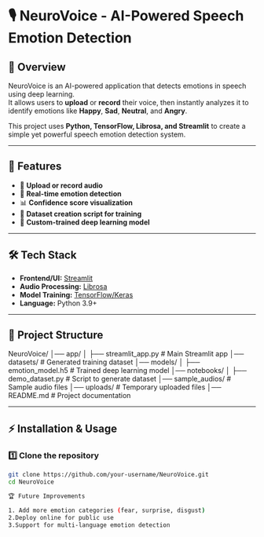 # 🎙️ NeuroVoice - AI-Powered Speech Emotion Detection

## 📌 Overview
NeuroVoice is an AI-powered application that detects emotions in speech using deep learning.  
It allows users to **upload** or **record** their voice, then instantly analyzes it to identify emotions like **Happy**, **Sad**, **Neutral**, and **Angry**.

This project uses **Python, TensorFlow, Librosa, and Streamlit** to create a simple yet powerful speech emotion detection system.

---

## 🚀 Features
- 🎤 **Upload or record audio**
- 🤖 **Real-time emotion detection**
- 📊 **Confidence score visualization**
- 📂 **Dataset creation script for training**
- 🧠 **Custom-trained deep learning model**

---

## 🛠 Tech Stack
- **Frontend/UI:** [Streamlit](https://streamlit.io/)
- **Audio Processing:** [Librosa](https://librosa.org/)
- **Model Training:** [TensorFlow/Keras](https://www.tensorflow.org/)
- **Language:** Python 3.9+

---

## 📂 Project Structure
NeuroVoice/
│── app/
│ ├── streamlit_app.py # Main Streamlit app
│── datasets/ # Generated training dataset
│── models/
│ ├── emotion_model.h5 # Trained deep learning model
│── notebooks/
│ ├── demo_dataset.py # Script to generate dataset
│── sample_audios/ # Sample audio files
│── uploads/ # Temporary uploaded files
│── README.md # Project documentation

---

## ⚡ Installation & Usage

### 1️⃣ Clone the repository
```bash
git clone https://github.com/your-username/NeuroVoice.git
cd NeuroVoice

🏆 Future Improvements

1. Add more emotion categories (fear, surprise, disgust)
2.Deploy online for public use
3.Support for multi-language emotion detection

